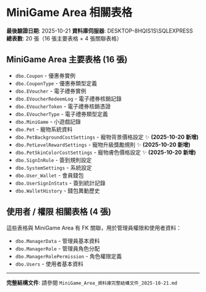 # MiniGame Area 相關表格

**最後驗證日期**: 2025-10-21
**資料庫伺服器**: DESKTOP-8HQIS1S\SQLEXPRESS
**總表數**: 20 張（16 張主要表格 + 4 張關聯表格）

## MiniGame Area 主要表格 (16 張)

- `dbo.Coupon` - 優惠券實例
- `dbo.CouponType` - 優惠券類型定義
- `dbo.EVoucher` - 電子禮券實例
- `dbo.EVoucherRedeemLog` - 電子禮券核銷記錄
- `dbo.EVoucherToken` - 電子禮券核銷憑證
- `dbo.EVoucherType` - 電子禮券類型定義
- `dbo.MiniGame` - 小遊戲記錄
- `dbo.Pet` - 寵物系統資料
- `dbo.PetBackgroundCostSettings` - 寵物背景價格設定 ✨ **(2025-10-20 新增)**
- `dbo.PetLevelRewardSettings` - 寵物升級獎勵規則 ✨ **(2025-10-20 新增)**
- `dbo.PetSkinColorCostSettings` - 寵物膚色價格設定 ✨ **(2025-10-20 新增)**
- `dbo.SignInRule` - 簽到規則設定
- `dbo.SystemSettings` - 系統設定
- `dbo.User_Wallet` - 會員錢包
- `dbo.UserSignInStats` - 簽到統計記錄
- `dbo.WalletHistory` - 錢包異動歷史

## 使用者 / 權限 相關表格 (4 張)

這些表格與 MiniGame Area 有 FK 關聯，用於管理員權限和使用者資料：

- `dbo.ManagerData` - 管理員基本資料
- `dbo.ManagerRole` - 管理員角色分配
- `dbo.ManagerRolePermission` - 角色權限定義
- `dbo.Users` - 使用者基本資料

---

**完整結構文件**: 請參閱 `MiniGame_Area_資料庫完整結構文件_2025-10-21.md`
